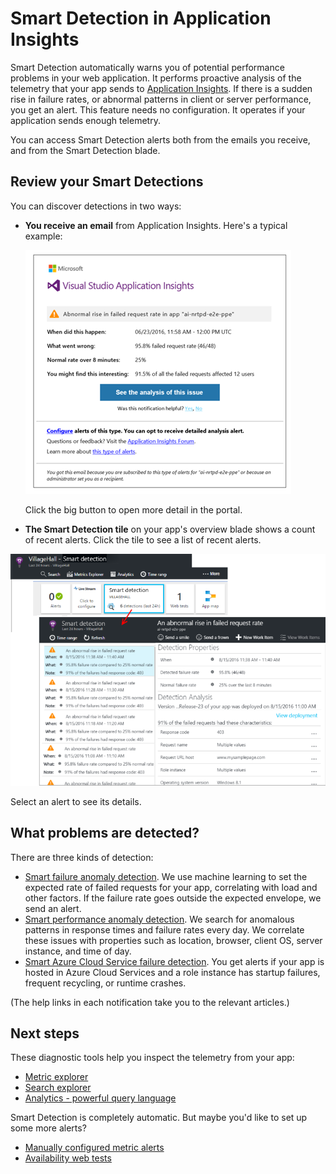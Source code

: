 <properties 
	pageTitle="Smart Detection in Application Insights | Microsoft Azure" 
	description="Application Insights performs automatic deep analysis of your app telemetry and warns you of potential problems." 
	services="application-insights" 
    documentationCenter="windows"
	authors="rakefetj" 
	manager="douge"/>

<tags 
	ms.service="application-insights" 
	ms.workload="tbd" 
	ms.tgt_pltfrm="ibiza" 
	ms.devlang="na" 
	ms.topic="article" 
	ms.date="10/31/2016" 
	ms.author="awills"/>

#  Smart Detection in Application Insights

 Smart Detection automatically warns you of potential performance problems in your web application. It performs proactive analysis of the telemetry that your app sends to [Application Insights](app-insights-overview.md). If there is a sudden rise in failure rates, or abnormal patterns in client or server performance, you get an alert. This feature needs no configuration. It operates if your application sends enough telemetry.

You can access Smart Detection alerts both from the emails you receive, and from the Smart Detection blade.



## Review your Smart Detections

You can discover detections in two ways:

* **You receive an email** from Application Insights. Here's a typical example:

    ![Email alert](./media/app-insights-proactive-diagnostics/03.png)

    Click the big button to open more detail in the portal.

* **The Smart Detection tile** on your app's overview blade shows a count of recent alerts. Click the tile to see a list of recent alerts.

![View recent detections](./media/app-insights-proactive-diagnostics/04.png)

Select an alert to see its details.


## What problems are detected?

There are three kinds of detection:

* [Smart failure anomaly detection](app-insights-proactive-failure-diagnostics.md). We use machine learning to set the expected rate of failed requests for your app, correlating with load and other factors. If the failure rate goes outside the expected envelope, we send an alert.
* [Smart performance anomaly detection](app-insights-proactive-performance-diagnostics.md). We search for anomalous patterns in response times and failure rates every day. We correlate these issues with properties such as location, browser, client OS, server instance, and time of day.
* [Smart Azure Cloud Service failure detection](https://azure.microsoft.com/blog/proactive-notifications-on-cloud-service-issues-with-azure-diagnostics-and-application-insights/). You get alerts if your app is hosted in Azure Cloud Services and a role instance has startup failures, frequent recycling, or runtime crashes.

(The help links in each notification take you to the relevant articles.)


## Next steps

These diagnostic tools help you inspect the telemetry from your app:

* [Metric explorer](app-insights-metrics-explorer.md)
* [Search explorer](app-insights-diagnostic-search.md)
* [Analytics - powerful query language](app-insights-analytics-tour.md)

Smart Detection is completely automatic. But maybe you'd like to set up some more alerts?

* [Manually configured metric alerts](app-insights-alerts.md)
* [Availability web tests](app-insights-monitor-web-app-availability.md) 


